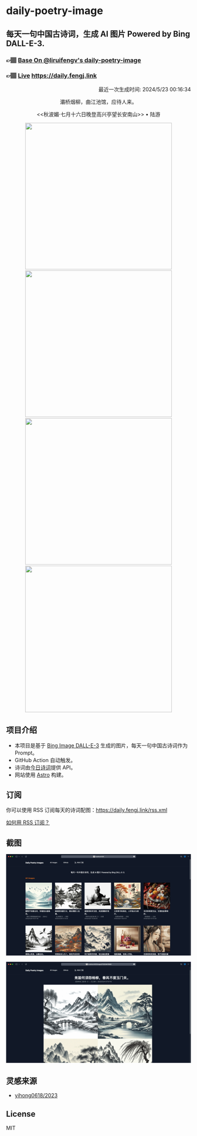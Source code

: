 
# daily-poetry-image

## 每天一句中国古诗词，生成 AI 图片 Powered by Bing DALL-E-3.

### 👉🏽 [Base On @liruifengv's daily-poetry-image](https://github.com/liruifengv/daily-poetry-image)

### 👉🏽 [Live](https://daily.fengj.link) https://daily.fengj.link

<p align="right">
  最近一次生成时间: 2024/5/23 00:16:34
</p>
<p align="center">
灞桥烟柳，曲江池馆，应待人来。
</p>
<p align="center">
<<秋波媚·七月十六日晚登高兴亭望长安南山>> • 陆游
</p>
<p align="center">
<img src="https://tse4.mm.bing.net/th/id/OIG2.Ar_N2EKGY0cswIKp0RGf" height="400" width="400" />
<img src="https://tse2.mm.bing.net/th/id/OIG2.K1zxNnDvRFS.yhMhEb4p" height="400" width="400" />
<img src="https://tse3.mm.bing.net/th/id/OIG2.SSpyGBW.ugm4AsEktt5T" height="400" width="400" />
<img src="https://tse3.mm.bing.net/th/id/OIG2.nLulq3eMMwKn9Fr3MnHj" height="400" width="400" />
</p>

## 项目介绍

-   本项目是基于 [Bing Image DALL-E-3](https://www.bing.com/images/create) 生成的图片，每天一句中国古诗词作为 Prompt。
-   GitHub Action 自动触发。
-   诗词由[今日诗词](https://www.jinrishici.com/)提供 API。
-   网站使用 [Astro](https://astro.build) 构建。

## 订阅

你可以使用 RSS 订阅每天的诗词配图：https://daily.fengj.link/rss.xml

[如何用 RSS 订阅？](https://zhuanlan.zhihu.com/p/55026716)

## 截图

![图片列表](./screenshots/Snipaste_2023-12-28_21-00-26.png)

![图片详情](./screenshots/Snipaste_2023-12-28_21-00-53.png)

## 灵感来源

-   [yihong0618/2023](https://github.com/yihong0618/2023)

## License

MIT
